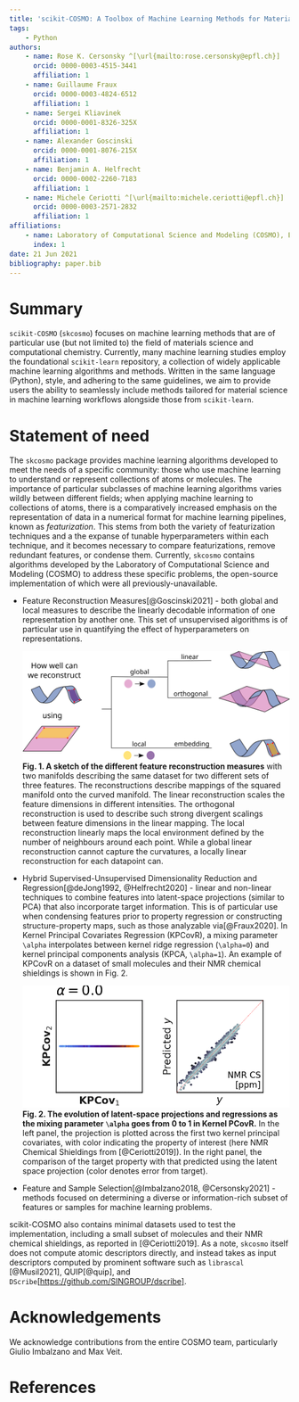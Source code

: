 ```yaml
---
title: 'scikit-COSMO: A Toolbox of Machine Learning Methods for Materials Science'
tags:
    - Python
authors:
    - name: Rose K. Cersonsky ^[\url{mailto:rose.cersonsky@epfl.ch}]
      orcid: 0000-0003-4515-3441
      affiliation: 1
    - name: Guillaume Fraux
      orcid: 0000-0003-4824-6512
      affiliation: 1
    - name: Sergei Kliavinek
      orcid: 0000-0001-8326-325X
      affiliation: 1
    - name: Alexander Goscinski
      orcid: 0000-0001-8076-215X
      affiliation: 1
    - name: Benjamin A. Helfrecht
      orcid: 0000-0002-2260-7183
      affiliation: 1
    - name: Michele Ceriotti ^[\url{mailto:michele.ceriotti@epfl.ch}]
      orcid: 0000-0003-2571-2832
      affiliation: 1
affiliations:
    - name: Laboratory of Computational Science and Modeling (COSMO), École Polytechnique Fédérale de Lausanne(EPFL), Lausanne, Switzerland
      index: 1
date: 21 Jun 2021
bibliography: paper.bib
---
```


# Summary

`scikit-COSMO` (`skcosmo`) focuses on machine learning methods that are of particular use (but not limited to) the field of materials science and computational chemistry. Currently, many
machine learning studies employ the foundational `scikit-learn` repository, a
collection of widely applicable machine learning algorithms and methods.
Written in the same language (Python), style, and adhering to the same guidelines, we aim to provide
users the ability to seamlessly include methods tailored for material science in machine learning
workflows alongside those from `scikit-learn`.

# Statement of need

The `skcosmo` package provides machine learning algorithms developed to meet the needs of a specific community: those who use machine learning to understand or represent collections of atoms or molecules. The importance of particular subclasses of machine learning algorithms varies wildly between different fields; when applying machine
learning to collections of atoms, there is a comparatively increased emphasis on the representation of data in a numerical format for machine learning pipelines, known as _featurization_. This stems from both the variety of featurization techniques and a the expanse of
tunable hyperparameters within each technique, and it becomes necessary to compare featurizations, remove redundant features, or condense them. Currently, `skcosmo` contains algorithms developed by the Laboratory of Computational Science and Modeling (COSMO) to address these specific problems, the open-source implementation of which were all previously-unavailable.

- Feature Reconstruction Measures[@Goscinski2021] - both global and local measures
to describe the linearly decodable information of one representation by another one.
This set of unsupervised algorithms is of particular use in quantifying the effect
of hyperparameters on representations.

    ![Sketch of the feature reconstructions used for the measures](frm.svg)
    **Fig. 1. A sketch of the different feature reconstruction measures** with two manifolds describing the same dataset for two different sets of three features. The reconstructions describe mappings of the squared manifold onto the curved manifold. The linear reconstruction scales the feature dimensions in different intensities. The orthogonal reconstruction is used to describe such strong divergent scalings between feature dimensions in the linear mapping. The local reconstruction linearly maps the local environment defined by the number of neighbours around each point. While a global linear reconstruction cannot capture the curvatures, a locally linear reconstruction for each datapoint can.

- Hybrid Supervised-Unsupervised Dimensionality Reduction and Regression[@deJong1992, @Helfrecht2020] - linear and
non-linear techniques to combine features into latent-space projections
(similar to PCA) that also incorporate target information. This is of particular
use when condensing features prior to property regression or constructing
structure-property maps, such as those analyzable via[@Fraux2020]. In Kernel Principal Covariates Regression (KPCovR), a mixing parameter `\alpha` interpolates
between kernel ridge regression (`\alpha=0`) and kernel principal
components analysis (KPCA, `\alpha=1`). An example of KPCovR on a
dataset of small molecules and their NMR chemical shieldings is shown in Fig. 2.

    ![Kernel PCovR in Action](CSD-1000R_kernelized.gif)
    **Fig. 2. The evolution of latent-space projections and regressions as the mixing parameter `\alpha` goes from 0 to 1 in Kernel PCovR.** In the left panel, the projection is plotted across the first two kernel principal covariates, with color indicating the property of interest (here NMR Chemical Shieldings from [@Ceriotti2019]). In the right panel, the comparison of the target property with that predicted using the latent space projection (color denotes error from target).

- Feature and Sample Selection[@Imbalzano2018, @Cersonsky2021] - methods focused on determining
a diverse or information-rich subset of features or samples for machine
learning problems.

scikit-COSMO also contains minimal datasets used to test the implementation, including a small subset of molecules and their NMR chemical shieldings, as reported in [@Ceriotti2019]. As a note, `skcosmo` itself does not compute atomic descriptors directly, and instead takes as input descriptors computed by prominent software such as `librascal` [@Musil2021], QUIP[@quip], and `DScribe`[https://github.com/SINGROUP/dscribe].

# Acknowledgements

We acknowledge contributions from the entire COSMO team, particularly
Giulio Imbalzano and Max Veit.

# References
